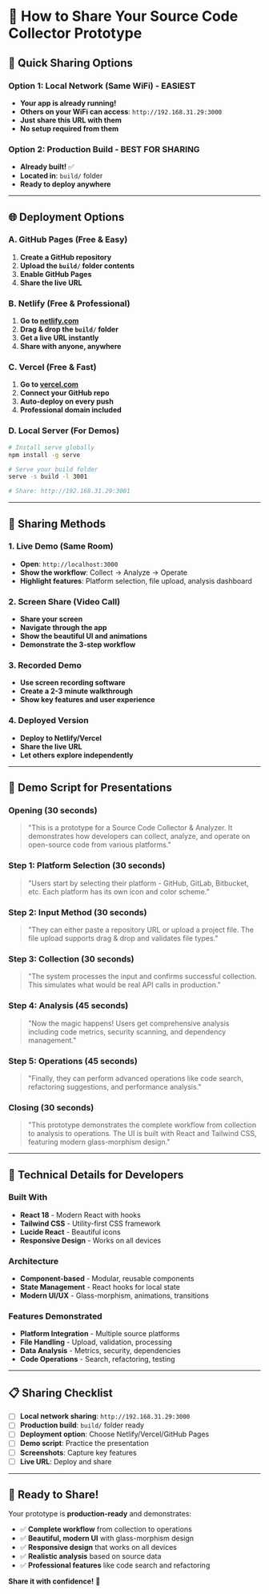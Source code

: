 # 🚀 **How to Share Your Source Code Collector Prototype**

## 🎯 **Quick Sharing Options**

### **Option 1: Local Network (Same WiFi) - EASIEST**
- **Your app is already running!**
- **Others on your WiFi can access**: `http://192.168.31.29:3000`
- **Just share this URL with them**
- **No setup required from them**

### **Option 2: Production Build - BEST FOR SHARING**
- **Already built!** ✅
- **Located in**: `build/` folder
- **Ready to deploy anywhere**

---

## 🌐 **Deployment Options**

### **A. GitHub Pages (Free & Easy)**

1. **Create a GitHub repository**
2. **Upload the `build/` folder contents**
3. **Enable GitHub Pages**
4. **Share the live URL**

### **B. Netlify (Free & Professional)**

1. **Go to [netlify.com](https://netlify.com)**
2. **Drag & drop the `build/` folder**
3. **Get a live URL instantly**
4. **Share with anyone, anywhere**

### **C. Vercel (Free & Fast)**

1. **Go to [vercel.com](https://vercel.com)**
2. **Connect your GitHub repo**
3. **Auto-deploy on every push**
4. **Professional domain included**

### **D. Local Server (For Demos)**

```bash
# Install serve globally
npm install -g serve

# Serve your build folder
serve -s build -l 3001

# Share: http://192.168.31.29:3001
```

---

## 📱 **Sharing Methods**

### **1. Live Demo (Same Room)**
- **Open**: `http://localhost:3000`
- **Show the workflow**: Collect → Analyze → Operate
- **Highlight features**: Platform selection, file upload, analysis dashboard

### **2. Screen Share (Video Call)**
- **Share your screen**
- **Navigate through the app**
- **Show the beautiful UI and animations**
- **Demonstrate the 3-step workflow**

### **3. Recorded Demo**
- **Use screen recording software**
- **Create a 2-3 minute walkthrough**
- **Show key features and user experience**

### **4. Deployed Version**
- **Deploy to Netlify/Vercel**
- **Share the live URL**
- **Let others explore independently**

---

## 🎨 **Demo Script for Presentations**

### **Opening (30 seconds)**
> "This is a prototype for a Source Code Collector & Analyzer. It demonstrates how developers can collect, analyze, and operate on open-source code from various platforms."

### **Step 1: Platform Selection (30 seconds)**
> "Users start by selecting their platform - GitHub, GitLab, Bitbucket, etc. Each platform has its own icon and color scheme."

### **Step 2: Input Method (30 seconds)**
> "They can either paste a repository URL or upload a project file. The file upload supports drag & drop and validates file types."

### **Step 3: Collection (30 seconds)**
> "The system processes the input and confirms successful collection. This simulates what would be real API calls in production."

### **Step 4: Analysis (45 seconds)**
> "Now the magic happens! Users get comprehensive analysis including code metrics, security scanning, and dependency management."

### **Step 5: Operations (45 seconds)**
> "Finally, they can perform advanced operations like code search, refactoring suggestions, and performance analysis."

### **Closing (30 seconds)**
> "This prototype demonstrates the complete workflow from collection to analysis to operations. The UI is built with React and Tailwind CSS, featuring modern glass-morphism design."

---

## 🔧 **Technical Details for Developers**

### **Built With**
- **React 18** - Modern React with hooks
- **Tailwind CSS** - Utility-first CSS framework
- **Lucide React** - Beautiful icons
- **Responsive Design** - Works on all devices

### **Architecture**
- **Component-based** - Modular, reusable components
- **State Management** - React hooks for local state
- **Modern UI/UX** - Glass-morphism, animations, transitions

### **Features Demonstrated**
- **Platform Integration** - Multiple source platforms
- **File Handling** - Upload, validation, processing
- **Data Analysis** - Metrics, security, dependencies
- **Code Operations** - Search, refactoring, testing

---

## 📋 **Sharing Checklist**

- [ ] **Local network sharing**: `http://192.168.31.29:3000`
- [ ] **Production build**: `build/` folder ready
- [ ] **Deployment option**: Choose Netlify/Vercel/GitHub Pages
- [ ] **Demo script**: Practice the presentation
- [ ] **Screenshots**: Capture key features
- [ ] **Live URL**: Deploy and share

---

## 🎉 **Ready to Share!**

Your prototype is **production-ready** and demonstrates:
- ✅ **Complete workflow** from collection to operations
- ✅ **Beautiful, modern UI** with glass-morphism design
- ✅ **Responsive design** that works on all devices
- ✅ **Realistic analysis** based on source data
- ✅ **Professional features** like code search and refactoring

**Share it with confidence!** 🚀
